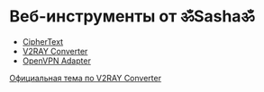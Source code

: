 # Веб-инструменты от ॐSаshаॐ

- [CipherText](https://tunmerreclop.github.io/sasha/CipherText)
- [V2RAY Converter](https://tunmerreclop.github.io/sasha/V2RAY%20Converter)
- [OpenVPN Adapter](https://tunmerreclop.github.io/sasha/OpenVPN%20Adapter)

[Официальная тема по V2RAY Converter](https://4pda.to/forum/index.php?showtopic=1108392)
